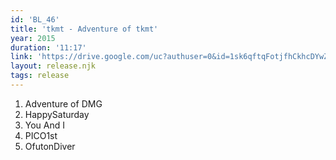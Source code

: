 ```yaml
---
id: 'BL_46'
title: 'tkmt - Adventure of tkmt'
year: 2015
duration: '11:17'
link: 'https://drive.google.com/uc?authuser=0&id=1sk6qftqFotjfhCkhcDYwZVKzHTD7zIjI&export=download'
layout: release.njk
tags: release
---
```


01. Adventure of DMG
02. HappySaturday
03. You And I
04. PICO1st
05. OfutonDiver